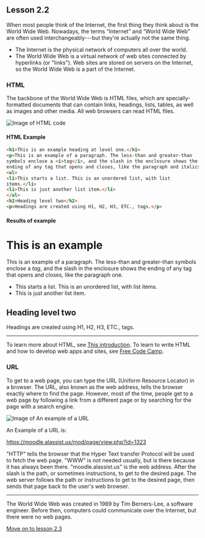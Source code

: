 ## Lesson 2.2

When most people think of the Internet, the first thing they think about
is the World Wide Web. Nowadays, the terms “Internet” and “World Wide
Web” are often used interchangeably---but they're actually not the same
thing.

-   The Internet is the physical network of computers all over the
    world.
-   The World Wide Web is a virtual network of web sites connected by
    hyperlinks (or "links"). Web sites are stored on servers on the
    Internet, so the World Wide Web is a part of the Internet.

### HTML

The backbone of the World Wide Web is HTML files, which are
specially-formatted documents that can contain links, headings, lists,
tables, as well as images and other media. All web browsers can read
HTML files.

![Image of HTML
code](https://lh3.googleusercontent.com/kUEFOn9mvXcWzX3bJttJ3HobWqIhrmM1vUDQxQskNRNpVNtc-nRG7ikmjnmZNRuDrXMKjjGvdN1U9aijZfgVvXHaPoPeaIbpSOzLUYVqL51JmNpidh0cBO6GsyTYrBr9KHiQUn8)

#### HTML Example

``` html
<h1>This is an example heading at level one.</h1>
<p>This is an example of a paragraph. The less-than and greater-than
symbols enclose a <i>tag</i>, and the slash in the enclosure shows the
ending of any tag that opens and closes, like the paragraph and italics ones.</p>
<ul>
<li>This starts a list. This is an unordered list, with list
items.</li>
<li>This is just another list item.</li>
</ul>
<h2>Heading level two</h2>
<p>Headings are created using H1, H2, H3, ETC., tags.</p>
```

#### Results of example

<h1>This is an example</h1>
<p>This is an example of a paragraph. The less-than and greater-than
symbols enclose a <i>tag</i>, and the slash in the enclosure shows the
ending of any tag that opens and closes, like the paragraph one.</p>
<ul>
<li>This starts a list. This is an unordered list, with list
items.</li>
<li>This is just another list item.</li>
</ul>
<h2>Heading level two</h2>
<p>Headings are created using H1, H2, H3, ETC., tags.</p>

------

To learn more about HTML, see [This
introduction](https://www.w3schools.com/html/html_intro.asp). To learn
to write HTML and how to develop web apps and sites, see [Free Code
Camp](https://www.freecodecamp.org).

### URL

To get to a web page, you can type the URL (Uniform Resource Locator) in
a browser. The URL, also known as the web address, tells the browser
exactly where to find the page. However, most of the time, people get to
a web page by following a link from a different page or by searching for
the page with a search engine.

![Image of An example of a
URL](https://lh3.googleusercontent.com/gTCzItbEZC7_EmI7tJNUCYxTkBt-PKlKppKLKnMami5ZtJstN_pzxMWVXPfvB7F6k9UzFF7PD27oKdi41FYm2uC1IDYpc-bPRNgt1h1XWSXYw-K5SpVGAqt2ZqsHN3__K3DWiww)

An Example of a URL
is:

<https://moodle.alassist.us/mod/page/view.php?id=1323>

"HTTP" tells the browser that the Hyper Text transfer Protocol will be
used to fetch the web page. "WWW" is not needed usually, but is there
because it has always been there. "moodle.alassist.us" is the web
address. After the slash is the path, or sometimes instructions, to
get to the desired page. The web server follows the path or
instructions to get to the desired page, then sends that page back to
the user's web browser.

------------------------------------------------------------------------

The World Wide Web was created in 1989 by Tim Berners-Lee, a software
engineer. Before then, computers could communicate over the Internet,
but there were no web pages.

[Move on to lesson 2.3](https://moodle.alassist.us/mod/url/view.php?id=2628)